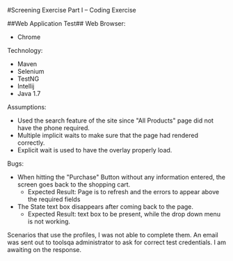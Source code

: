 #Screening Exercise
Part I – Coding Exercise

##Web Application Test##
Web Browser:
* Chrome

Technology:
* Maven
* Selenium
* TestNG
* Intellij
* Java 1.7

Assumptions:
* Used the search feature of the site since "All Products" page did not have the phone required.
* Multiple implicit waits to make sure that the page had rendered correctly.
* Explicit wait is used to have the overlay properly load.

Bugs:
* When hitting the "Purchase" Button without any information entered, the screen goes back to the shopping cart.
    * Expected Result: Page is to refresh and the errors to appear above the required fields
* The State text box disappears after coming back to the page.
    * Expected Result: text box to be present, while the drop down menu is not working.
    
Scenarios that use the profiles, I was not able to complete them. An email was sent out to toolsqa administrator to ask 
for correct test credentials. I am awaiting on the response. 